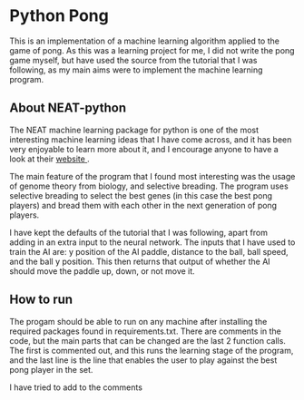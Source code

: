 # Python Pong

This is an implementation of a machine learning algorithm applied to the game of pong. As this was a learning project for me, I did not write the pong game myself, but have used the source from the tutorial that I was following, as my main aims were to implement the machine learning program. 

## About NEAT-python

The NEAT machine learning package for python is one of the most interesting machine learning ideas that I have come across, and it has been very enjoyable to learn more about it, and I encourage anyone to have a look at their [website ](https://neat-python.readthedocs.io/en/latest/neat_overview.html). 

The main feature of the program that I found most interesting was the usage of genome theory from biology, and selective breading. The program uses selective breading to select the best genes (in this case the best pong players) and bread them with each other in the next generation of pong players. 

I have kept the defaults of the tutorial that I was following, apart from adding in an extra input to the neural network. The inputs that I have used to train the AI are: y position of the AI paddle, distance to the ball, ball speed, and the ball y position. This then returns that output of whether the AI should move the paddle up, down, or not move it. 

## How to run 

The progam should be able to run on any machine after installing the required packages found in requirements.txt. There are comments in the code, but the main parts that can be changed are the last 2 function calls. The first is commented out, and this runs the learning stage of the program, and the last line is the line that enables the user to play against the best pong player in the set. 

I have tried to add to the comments 